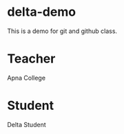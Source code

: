 # delta-demo
This is a demo for git and github class.

# Teacher
Apna College

# Student 
Delta Student